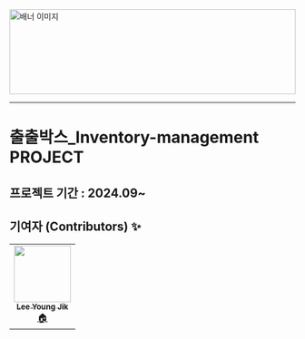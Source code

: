 
<img src="https://github.com/user-attachments/assets/676487ae-3591-4825-9d08-6fe6572e1106" alt="배너 이미지" style="width:100%; height:150px;"/>


<hr>

# 출출박스_Inventory-management PROJECT

## 프로젝트 기간 : 2024.09~

## 기여자 (Contributors) ✨

<table>
  <tr>
    <td align="center">
      <a href="https://github.com/lee-young-jik">
        <img src="https://avatars.githubusercontent.com/u/91588673?v=4" width="100px;" alt=""/>
        <br />
        <sub>
          <b>Lee Young Jik</b>
        </sub>
      </a>
      <br />
      <a href="https://github.com/lee-young-jik" title="코드">🏠</a>
    </td>
</table>
